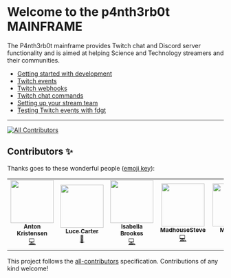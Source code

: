 # Welcome to the p4nth3rb0t MAINFRAME

The P4nth3rb0t mainframe provides Twitch chat and Discord server functionality and is aimed at helping Science and Technology streamers and their communities.

- [Getting started with development](./docs/getting-started.md)
- [Twitch events](./docs/twitch-events.md)
- [Twitch webhooks](./docs/twitch-webhooks.md)
- [Twitch chat commands](./docs/chat-commands.md)
- [Setting up your stream team]('./docs/stream-team.md)
- [Testing Twitch events with fdgt](./docs/testing-with-fdgt.md)

---

<!-- ALL-CONTRIBUTORS-BADGE:START - Do not remove or modify this section -->

[![All Contributors](https://img.shields.io/badge/all_contributors-6-orange.svg?style=flat-square)](#contributors-)

<!-- ALL-CONTRIBUTORS-BADGE:END -->

## Contributors ✨

Thanks goes to these wonderful people ([emoji key](https://allcontributors.org/docs/en/emoji-key)):

<!-- ALL-CONTRIBUTORS-LIST:START - Do not remove or modify this section -->
<!-- prettier-ignore-start -->
<!-- markdownlint-disable -->
<table>
  <tr>
    <td align="center"><a href="http://www.akr.is"><img src="https://avatars2.githubusercontent.com/u/5489879?v=4" width="100px;" alt=""/><br /><sub><b>Anton Kristensen</b></sub></a><br /><a href="https://github.com/whitep4nth3r/p4nth3rb0t-mainframe/commits?author=antonedvard" title="Code">💻</a></td>
    <td align="center"><a href="http://lucecarter.co.uk"><img src="https://avatars2.githubusercontent.com/u/6980734?v=4" width="100px;" alt=""/><br /><sub><b>Luce Carter</b></sub></a><br /><a href="https://github.com/whitep4nth3r/p4nth3rb0t-mainframe/commits?author=LuceCarter" title="Documentation">📖</a></td>
    <td align="center"><a href="https://isabellabrookes.com"><img src="https://avatars1.githubusercontent.com/u/12928252?v=4" width="100px;" alt=""/><br /><sub><b>Isabella Brookes</b></sub></a><br /><a href="https://github.com/whitep4nth3r/p4nth3rb0t-mainframe/commits?author=isabellabrookes" title="Code">💻</a></td>
    <td align="center"><a href="https://twitch.tv/MadhouseSteve"><img src="https://avatars1.githubusercontent.com/u/52213009?v=4" width="100px;" alt=""/><br /><sub><b>MadhouseSteve</b></sub></a><br /><a href="https://github.com/whitep4nth3r/p4nth3rb0t-mainframe/commits?author=MadhouseSteve" title="Code">💻</a></td>
    <td align="center"><a href="https://github.com/CadillacJack95"><img src="https://avatars1.githubusercontent.com/u/15073669?v=4" width="100px;" alt=""/><br /><sub><b>Mahmoud</b></sub></a><br /><a href="https://github.com/whitep4nth3r/p4nth3rb0t-mainframe/commits?author=CadillacJack95" title="Code">💻</a></td>
    <td align="center"><a href="https://sketchni.uk"><img src="https://avatars2.githubusercontent.com/u/11874768?v=4" width="100px;" alt=""/><br /><sub><b>Denver F</b></sub></a><br /><a href="https://github.com/whitep4nth3r/p4nth3rb0t-mainframe/commits?author=SketchNI" title="Code">💻</a></td>
  </tr>
</table>

<!-- markdownlint-enable -->
<!-- prettier-ignore-end -->

<!-- ALL-CONTRIBUTORS-LIST:END -->

This project follows the [all-contributors](https://github.com/all-contributors/all-contributors) specification. Contributions of any kind welcome!

